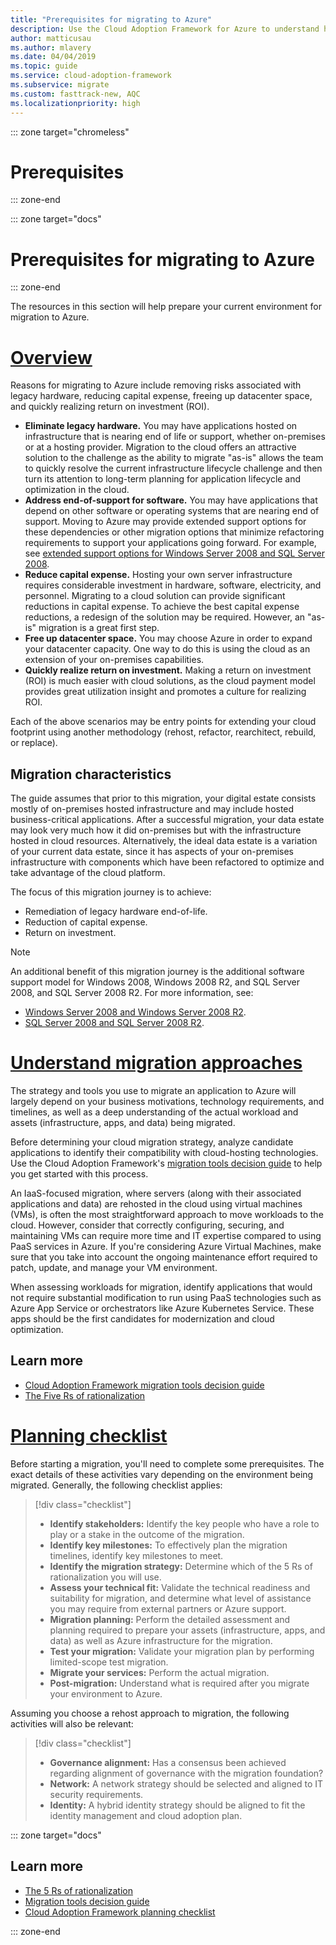 ```yaml
---
title: "Prerequisites for migrating to Azure"
description: Use the Cloud Adoption Framework for Azure to understand how to prepare for Azure migration and what prerequisites you need for a successful migration project.
author: matticusau
ms.author: mlavery
ms.date: 04/04/2019
ms.topic: guide
ms.service: cloud-adoption-framework
ms.subservice: migrate
ms.custom: fasttrack-new, AQC
ms.localizationpriority: high
---
```


::: zone target="chromeless"

# Prerequisites

::: zone-end

::: zone target="docs"

# Prerequisites for migrating to Azure

::: zone-end

The resources in this section will help prepare your current environment for migration to Azure.

# [Overview](#tab/Overview)

Reasons for migrating to Azure include removing risks associated with legacy hardware, reducing capital expense, freeing up datacenter space, and quickly realizing return on investment (ROI).

- **Eliminate legacy hardware.** You may have applications hosted on infrastructure that is nearing end of life or support, whether on-premises or at a hosting provider. Migration to the cloud offers an attractive solution to the challenge as the ability to migrate "as-is" allows the team to quickly resolve the current infrastructure lifecycle challenge and then turn its attention to long-term planning for application lifecycle and optimization in the cloud.
- **Address end-of-support for software.** You may have applications that depend on other software or operating systems that are nearing end of support. Moving to Azure may provide extended support options for these dependencies or other migration options that minimize refactoring requirements to support your applications going forward. For example, see [extended support options for Windows Server 2008 and SQL Server 2008](https://azure.microsoft.com/blog/announcing-new-options-for-sql-server-2008-and-windows-server-2008-end-of-support).
- **Reduce capital expense.** Hosting your own server infrastructure requires considerable investment in hardware, software, electricity, and personnel. Migrating to a cloud solution can provide significant reductions in capital expense. To achieve the best capital expense reductions, a redesign of the solution may be required. However, an "as-is" migration is a great first step.
- **Free up datacenter space.** You may choose Azure in order to expand your datacenter capacity. One way to do this is using the cloud as an extension of your on-premises capabilities.
- **Quickly realize return on investment.** Making a return on investment (ROI) is much easier with cloud solutions, as the cloud payment model provides great utilization insight and promotes a culture for realizing ROI.

Each of the above scenarios may be entry points for extending your cloud footprint using another methodology (rehost, refactor, rearchitect, rebuild, or replace).

## Migration characteristics

The guide assumes that prior to this migration, your digital estate consists mostly of on-premises hosted infrastructure and may include hosted business-critical applications. After a successful migration, your data estate may look very much how it did on-premises but with the infrastructure hosted in cloud resources. Alternatively, the ideal data estate is a variation of your current data estate, since it has aspects of your on-premises infrastructure with components which have been refactored to optimize and take advantage of the cloud platform.

The focus of this migration journey is to achieve:

- Remediation of legacy hardware end-of-life.
- Reduction of capital expense.
- Return on investment.

> [!NOTE]
> An additional benefit of this migration journey is the additional software support model for Windows 2008, Windows 2008 R2, and SQL Server 2008, and SQL Server 2008 R2. For more information, see:
>
> - [Windows Server 2008 and Windows Server 2008 R2](https://www.microsoft.com/cloud-platform/windows-server-2008).
> - [SQL Server 2008 and SQL Server 2008 R2](https://www.microsoft.com/sql-server/sql-server-2008).

# [Understand migration approaches](#tab/Approach)

The strategy and tools you use to migrate an application to Azure will largely depend on your business motivations, technology requirements, and timelines, as well as a deep understanding of the actual workload and assets (infrastructure, apps, and data) being migrated.

Before determining your cloud migration strategy, analyze candidate applications to identify their compatibility with cloud-hosting technologies. Use the Cloud Adoption Framework's [migration tools decision guide](../../decision-guides/migrate-decision-guide/index.md) to help you get started with this process.

An IaaS-focused migration, where servers (along with their associated applications and data) are rehosted in the cloud using virtual machines (VMs), is often the most straightforward approach to move workloads to the cloud. However, consider that correctly configuring, securing, and maintaining VMs can require more time and IT expertise compared to using PaaS services in Azure. If you're considering Azure Virtual Machines, make sure that you take into account the ongoing maintenance effort required to patch, update, and manage your VM environment.

When assessing workloads for migration, identify applications that would not require substantial modification to run using PaaS technologies such as Azure App Service or orchestrators like Azure Kubernetes Service. These apps should be the first candidates for modernization and cloud optimization.

## Learn more

- [Cloud Adoption Framework migration tools decision guide](../../decision-guides/migrate-decision-guide/index.md)
- [The Five Rs of rationalization](../../digital-estate/5-rs-of-rationalization.md)

# [Planning checklist](#tab/Checklist)

Before starting a migration, you'll need to complete some prerequisites. The exact details of these activities vary depending on the environment being migrated. Generally, the following checklist applies:

> [!div class="checklist"]
>
> - **Identify stakeholders:** Identify the key people who have a role to play or a stake in the outcome of the migration.
> - **Identify key milestones:** To effectively plan the migration timelines, identify key milestones to meet.
> - **Identify the migration strategy:** Determine which of the 5 Rs of rationalization you will use.
> - **Assess your technical fit:** Validate the technical readiness and suitability for migration, and determine what level of assistance you may require from external partners or Azure support.
> - **Migration planning:** Perform the detailed assessment and planning required to prepare your assets (infrastructure, apps, and data) as well as Azure infrastructure for the migration.
> - **Test your migration:** Validate your migration plan by performing limited-scope test migration.
> - **Migrate your services:** Perform the actual migration.
> - **Post-migration:** Understand what is required after you migrate your environment to Azure.

Assuming you choose a rehost approach to migration, the following activities will also be relevant:

> [!div class="checklist"]
>
> - **Governance alignment:** Has a consensus been achieved regarding alignment of governance with the migration foundation?
> - **Network:** A network strategy should be selected and aligned to IT security requirements.
> - **Identity:** A hybrid identity strategy should be aligned to fit the identity management and cloud adoption plan.

::: zone target="docs"

<!-- markdownlint-disable MD024 -->

## Learn more

- [The 5 Rs of rationalization](../../digital-estate/5-rs-of-rationalization.md)
- [Migration tools decision guide](../../decision-guides/migrate-decision-guide/index.md)
- [Cloud Adoption Framework planning checklist](../migration-considerations/prerequisites/planning-checklist.md)

::: zone-end
